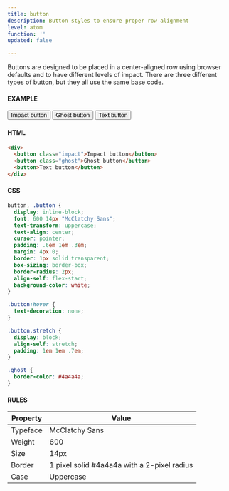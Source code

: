 ```yaml
---
title: button
description: Button styles to ensure proper row alignment
level: atom
function: ''
updated: false

---
```

Buttons are designed to be placed in a center-aligned row using browser defaults and to have different levels of impact. There are three different types of button, but they all use the same base code.

#### EXAMPLE
<div>
  <button class="impact">Impact button</button>
  <button class="ghost">Ghost button</button>
  <button>Text button</button>
</div>

#### HTML
```html
<div>
  <button class="impact">Impact button</button>
  <button class="ghost">Ghost button</button>
  <button>Text button</button>
</div>
```

#### CSS
```css
button, .button {
  display: inline-block;
  font: 600 14px "McClatchy Sans";
  text-transform: uppercase;
  text-align: center;
  cursor: pointer;
  padding: .6em 1em .3em;
  margin: 4px 0;
  border: 1px solid transparent;
  box-sizing: border-box;
  border-radius: 2px;
  align-self: flex-start;
  background-color: white;
}

.button:hover {
  text-decoration: none;
}

.button.stretch {
  display: block;
  align-self: stretch;
  padding: 1em 1em .7em;
}

.ghost {
  border-color: #4a4a4a;
}
```

#### RULES

Property | Value
--- | ---
Typeface | McClatchy Sans
Weight | 600
Size | 14px
Border | 1 pixel solid #4a4a4a with a 2-pixel radius
Case | Uppercase
